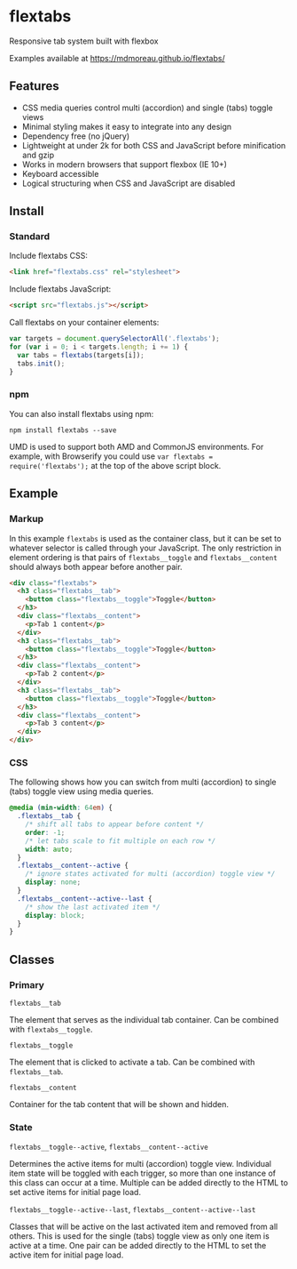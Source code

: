 # flextabs

Responsive tab system built with flexbox

Examples available at https://mdmoreau.github.io/flextabs/

## Features

- CSS media queries control multi (accordion) and single (tabs) toggle views
- Minimal styling makes it easy to integrate into any design
- Dependency free (no jQuery)
- Lightweight at under 2k for both CSS and JavaScript before minification and gzip
- Works in modern browsers that support flexbox (IE 10+)
- Keyboard accessible
- Logical structuring when CSS and JavaScript are disabled

## Install

### Standard

Include flextabs CSS:

```html
<link href="flextabs.css" rel="stylesheet">
```

Include flextabs JavaScript:

```html
<script src="flextabs.js"></script>
```

Call flextabs on your container elements:

```js
var targets = document.querySelectorAll('.flextabs');
for (var i = 0; i < targets.length; i += 1) {
  var tabs = flextabs(targets[i]);
  tabs.init();
}
```

### npm

You can also install flextabs using npm:

```
npm install flextabs --save
```

UMD is used to support both AMD and CommonJS environments.  For example, with Browserify you could use `var flextabs = require('flextabs');` at the top of the above script block.

## Example

### Markup

In this example `flextabs` is used as the container class, but it can be set to whatever selector is called through your JavaScript.  The only restriction in element ordering is that pairs of `flextabs__toggle` and `flextabs__content` should always both appear before another pair.

```html
<div class="flextabs">
  <h3 class="flextabs__tab">
    <button class="flextabs__toggle">Toggle</button>
  </h3>
  <div class="flextabs__content">
    <p>Tab 1 content</p>
  </div>
  <h3 class="flextabs__tab">
    <button class="flextabs__toggle">Toggle</button>
  </h3>
  <div class="flextabs__content">
    <p>Tab 2 content</p>
  </div>
  <h3 class="flextabs__tab">
    <button class="flextabs__toggle">Toggle</button>
  </h3>
  <div class="flextabs__content">
    <p>Tab 3 content</p>
  </div>
</div>
```
### CSS

The following shows how you can switch from multi (accordion) to single (tabs) toggle view using media queries.

```css
@media (min-width: 64em) {
  .flextabs__tab {
    /* shift all tabs to appear before content */
    order: -1;
    /* let tabs scale to fit multiple on each row */
    width: auto;
  }
  .flextabs__content--active {
    /* ignore states activated for multi (accordion) toggle view */
    display: none;
  }
  .flextabs__content--active--last {
    /* show the last activated item */
    display: block;
  }
}
```

## Classes

### Primary

`flextabs__tab`

The element that serves as the individual tab container.  Can be combined with `flextabs__toggle`.

`flextabs__toggle`

The element that is clicked to activate a tab.  Can be combined with `flextabs__tab`.

`flextabs__content`

Container for the tab content that will be shown and hidden.

### State

`flextabs__toggle--active`, `flextabs__content--active`

Determines the active items for multi (accordion) toggle view.  Individual item state will be toggled with each trigger, so more than one instance of this class can occur at a time.  Multiple can be added directly to the HTML to set active items for initial page load.

`flextabs__toggle--active--last`, `flextabs__content--active--last`

Classes that will be active on the last activated item and removed from all others.  This is used for the single (tabs) toggle view as only one item is active at a time.  One pair can be added directly to the HTML to set the active item for initial page load.

